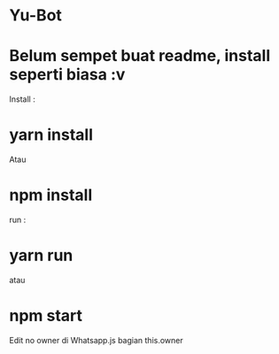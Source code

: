 # Yu-Bot

# Belum sempet buat readme, install seperti biasa :v

Install :
# yarn install
  Atau
# npm install

run :
# yarn run 
  atau
# npm start

Edit no owner di Whatsapp.js bagian this.owner

